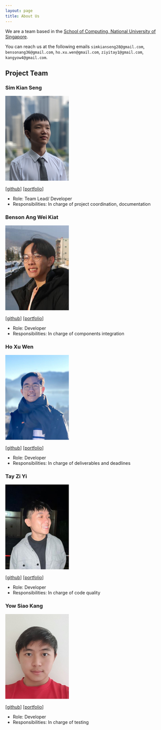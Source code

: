 ```yaml
---
layout: page
title: About Us
---
```


We are a team based in the [School of Computing, National University of Singapore](http://www.comp.nus.edu.sg).

You can reach us at the following emails `simkianseng28@gmail.com`, `bensonang36@gmail.com`, `ho.xu.wen@gmail.com`, `ziyitay1@gmail.com`, `kangyow4@gmail.com`.

## Project Team

### Sim Kian Seng

<img src="images/team/simkianseng.png" width="200px">

[[github](https://github.com/SimKianSeng)]
[[portfolio](team/simkianseng)]

* Role: Team Lead/ Developer
* Responsibilities: In charge of project coordination, documentation

### Benson Ang Wei Kiat

<img src="images/team/bensonangweikiat.png" width="200px">

[[github](http://github.com/Benson15912)]
[[portfolio](team/bensonangweikiat)]

* Role: Developer
* Responsibilities: In charge of components integration

### Ho Xu Wen

<img src="images/team/hoxuwen.png" width="200px">

[[github](http://github.com/xuwen-ho)]
[[portfolio](team/hoxuwen)]

* Role: Developer
* Responsibilities: In charge of deliverables and deadlines

### Tay Zi Yi

<img src="images/tayziyi.png" width="200px">

[[github](http://github.com/tayziyi)]
[[portfolio](team/tayziyi)]

* Role: Developer
* Responsibilities: In charge of code quality

### Yow Siao Kang

<img src="images/team/yowsiaokang.png" width="200px">

[[github](http://github.com/YowSiaoKang)]
[[portfolio](team/yowsiaokang)]

* Role: Developer
* Responsibilities: In charge of testing
